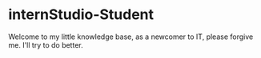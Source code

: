# internStudio-Student
Welcome to my little knowledge base, as a newcomer to IT, please forgive me. I'll try to do better.